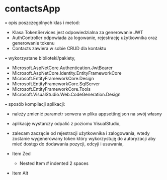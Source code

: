 # contactsApp  
• opis poszczególnych klas i metod:
 - Klasa TokenServices jest odpowiedzialna za generowanie JWT
 - AuthController odpowiada za logowanie, rejestrację użytkownika oraz generowanie tokenu
 - Contacts zawiera w sobie CRUD dla kontaktu
  
• wykorzystane biblioteki/pakiety,
 - Microsoft.AspNetCore.Authentication.JwtBearer
 - Microsoft.AspNetCore.Identity.EntityFrameworkCore
 - Microsoft.EntityFrameworkCore.Design
 - Microsoft.EntityFrameworkCore.SqlServer
 - Microsoft.EntityFrameworkCore.Tools
 - Microsoft.VisualStudio.Web.CodeGeneration.Design
  
• sposób kompilacji aplikacji:
 - należy zmienić parametr serwera w pliku appsettingjson na swój własny
 - aplikację wystarczy odpalić z poziomu VisualStudio,
 - zalecam zaczęcie od rejestracji użytkownika i zalogowania, wtedy zostanie wygenerowany token który wykorzystuję do autoryzacji aby mieć dostęp do dodawania pozycji, edcyji i usuwania,
  
- Item Zed
  - Nested Item # indented 2 spaces
* Item Alt 
